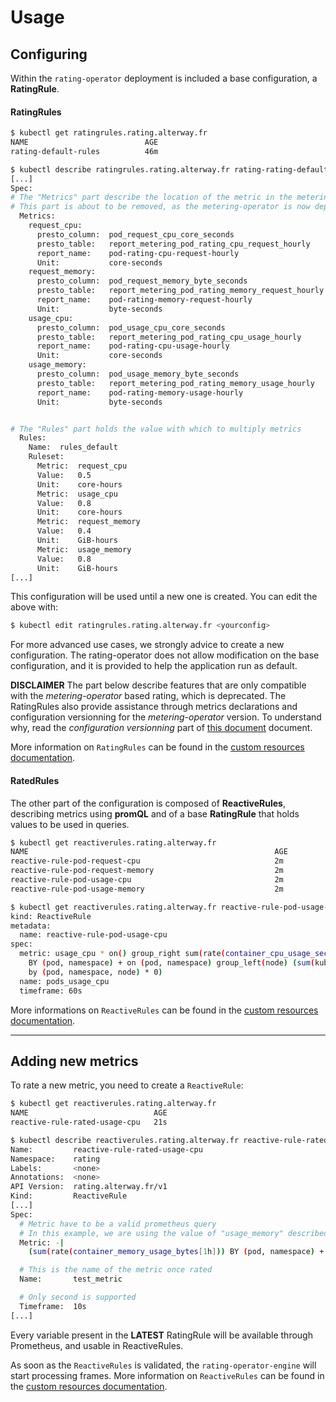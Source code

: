 # **Usage**

## Configuring

Within the `rating-operator` deployment is included a base configuration, a **RatingRule**.

#### RatingRules

```sh
$ kubectl get ratingrules.rating.alterway.fr
NAME                          AGE
rating-default-rules          46m

$ kubectl describe ratingrules.rating.alterway.fr rating-rating-default-rules
[...]
Spec:
# The "Metrics" part describe the location of the metric in the metering-operator
# This part is about to be removed, as the metering-operator is now deprecated.
  Metrics:
    request_cpu:
      presto_column:  pod_request_cpu_core_seconds
      presto_table:   report_metering_pod_rating_cpu_request_hourly
      report_name:    pod-rating-cpu-request-hourly
      Unit:           core-seconds
    request_memory:
      presto_column:  pod_request_memory_byte_seconds
      presto_table:   report_metering_pod_rating_memory_request_hourly
      report_name:    pod-rating-memory-request-hourly
      Unit:           byte-seconds
    usage_cpu:
      presto_column:  pod_usage_cpu_core_seconds
      presto_table:   report_metering_pod_rating_cpu_usage_hourly
      report_name:    pod-rating-cpu-usage-hourly
      Unit:           core-seconds
    usage_memory:
      presto_column:  pod_usage_memory_byte_seconds
      presto_table:   report_metering_pod_rating_memory_usage_hourly
      report_name:    pod-rating-memory-usage-hourly
      Unit:           byte-seconds


# The "Rules" part holds the value with which to multiply metrics
  Rules:
    Name:  rules_default
    Ruleset:
      Metric:  request_cpu
      Value:   0.5
      Unit:    core-hours
      Metric:  usage_cpu
      Value:   0.8
      Unit:    core-hours
      Metric:  request_memory
      Value:   0.4
      Unit:    GiB-hours
      Metric:  usage_memory
      Value:   0.8
      Unit:    GiB-hours
[...]
```

This configuration will be used until a new one is created.
You can edit the above with:

```sh
$ kubectl edit ratingrules.rating.alterway.fr <yourconfig>
```

For more advanced use cases, we strongly advice to create a new configuration.
The rating-operator does not allow modification on the base configuration, and it is provided to help the application run as default.

**DISCLAIMER** The part below describe features that are only compatible with the *metering-operator* based rating, which is deprecated.
The RatingRules also provide assistance through metrics declarations and configuration versionning for the *metering-operator* version.
To understand why, read the *configuration versionning* part of [this document](/documentation/FEATURES.md) document.

More information on `RatingRules` can be found in the [custom resources documentation](/documentation/CRD.md).

#### RatedRules

The other part of the configuration is composed of **ReactiveRules**, describing metrics using **promQL** and of a base **RatingRule** that holds values to be used in queries.

```sh
$ kubectl get reactiverules.rating.alterway.fr
NAME                                                       AGE
reactive-rule-pod-request-cpu                              2m
reactive-rule-pod-request-memory                           2m
reactive-rule-pod-usage-cpu                                2m
reactive-rule-pod-usage-memory                             2m

$ kubectl get reactiverules.rating.alterway.fr reactive-rule-pod-usage-cpu -o yaml
kind: ReactiveRule
metadata:
  name: reactive-rule-pod-usage-cpu
spec:
  metric: usage_cpu * on() group_right sum(rate(container_cpu_usage_seconds_total[1m]))
    BY (pod, namespace) + on (pod, namespace) group_left(node) (sum(kube_pod_info{pod_ip!="",node!="",host_ip!=""})
    by (pod, namespace, node) * 0)
  name: pods_usage_cpu
  timeframe: 60s
```

More informations on `ReactiveRules` can be found in the [custom resources documentation](/documentation/CRD.md).

----

## Adding new metrics

To rate a new metric, you need to create a `ReactiveRule`:

```sh
$ kubectl get reactiverules.rating.alterway.fr                             
NAME                            AGE
reactive-rule-rated-usage-cpu   21s

$ kubectl describe reactiverules.rating.alterway.fr reactive-rule-rated-usage-cpu
Name:         reactive-rule-rated-usage-cpu
Namespace:    rating
Labels:       <none>
Annotations:  <none>
API Version:  rating.alterway.fr/v1
Kind:         ReactiveRule
[...]
Spec:
  # Metric have to be a valid prometheus query
  # In this example, we are using the value of "usage_memory" described in the RatingRules above to rate our frames
  Metric: -|
    (sum(rate(container_memory_usage_bytes[1h])) BY (pod, namespace) + on (pod, namespace) group_left(node) (sum(kube_pod_info{pod_ip!="",node!="",host_ip!=""}) by (pod, namespace, node) * 0)) * on () group_left() usage_memory

  # This is the name of the metric once rated
  Name:       test_metric

  # Only second is supported
  Timeframe:  10s
[...]
```

Every variable present in the **LATEST** RatingRule will be available through Prometheus, and usable in ReactiveRules.

As soon as the `ReactiveRules` is validated, the `rating-operator-engine` will start processing frames.
More information on `ReactiveRules` can be found in the [custom resources documentation](/documentation/CRD.md).
